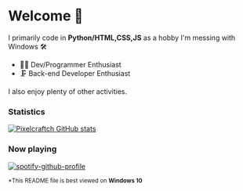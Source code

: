 # Welcome 👋

I primarily code in **Python/HTML,CSS,JS** as a hobby I'm messing with Windows 🛠

* 🐱‍💻 Dev/Programmer Enthusiast
* 🗜  Back-end Developer Enthusiast

I also enjoy plenty of other activities.

### Statistics
[![Pixelcraftch GitHub stats](https://github-readme-stats.vercel.app/api?username=Pixelcraftch&theme=transparent)](https://github.com/anuraghazra/github-readme-stats)

### Now playing
[![spotify-github-profile](https://spotify-github-profile.vercel.app/api/view?uid=31x3wpi4dvwjfysdd55f7ppyzamq&cover_image=true&theme=natemoo-re&show_offline=false&background_color=121212&interchange=true&bar_color=53b14f&bar_color_cover=false)](https://github.com/kittinan/spotify-github-profile)

<sub>*This README file is best viewed on <strong>Windows 10</strong></sub>
